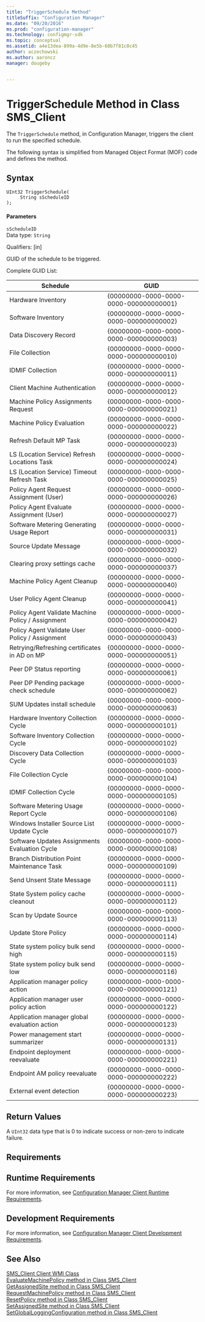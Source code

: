 ```yaml
---
title: "TriggerSchedule Method"
titleSuffix: "Configuration Manager"
ms.date: "09/20/2016"
ms.prod: "configuration-manager"
ms.technology: configmgr-sdk
ms.topic: conceptual
ms.assetid: a4e13dea-899a-4d9e-8e5b-60b7f81c0c45
author: aczechowski
ms.author: aaroncz
manager: dougeby


---
```

# TriggerSchedule Method in Class SMS_Client
The `TriggerSchedule` method, in Configuration Manager, triggers the client to run the specified schedule.  

 The following syntax is simplified from Managed Object Format (MOF) code and defines the method.  

## Syntax  

```  
UInt32 TriggerSchedule(  
     String sScheduleID  
);  
```  

#### Parameters  
 `sScheduleID`  
 Data type: `String`  

 Qualifiers: [in]  

 GUID of the schedule to be triggered.  

 Complete GUID List:  

|Schedule  |GUID  |
|---------|---------|
|Hardware Inventory|{00000000-0000-0000-0000-000000000001}|
|Software Inventory|{00000000-0000-0000-0000-000000000002}|
|Data Discovery Record|{00000000-0000-0000-0000-000000000003}|
|File Collection|{00000000-0000-0000-0000-000000000010}|
|IDMIF Collection|{00000000-0000-0000-0000-000000000011}|
|Client Machine Authentication|{00000000-0000-0000-0000-000000000012}|
|Machine Policy Assignments Request|{00000000-0000-0000-0000-000000000021}|
|Machine Policy Evaluation|{00000000-0000-0000-0000-000000000022}|
|Refresh Default MP Task|{00000000-0000-0000-0000-000000000023}|
|LS (Location Service) Refresh Locations Task|{00000000-0000-0000-0000-000000000024}|
|LS (Location Service) Timeout Refresh Task|{00000000-0000-0000-0000-000000000025}|
|Policy Agent Request Assignment (User)|{00000000-0000-0000-0000-000000000026}|
|Policy Agent Evaluate Assignment (User)|{00000000-0000-0000-0000-000000000027}|
|Software Metering Generating Usage Report|{00000000-0000-0000-0000-000000000031}|
|Source Update Message|{00000000-0000-0000-0000-000000000032}|
|Clearing proxy settings cache|{00000000-0000-0000-0000-000000000037}|
|Machine Policy Agent Cleanup|{00000000-0000-0000-0000-000000000040}|
|User Policy Agent Cleanup|{00000000-0000-0000-0000-000000000041}|
|Policy Agent Validate Machine Policy / Assignment|{00000000-0000-0000-0000-000000000042}|
|Policy Agent Validate User Policy / Assignment|{00000000-0000-0000-0000-000000000043}|
|Retrying/Refreshing certificates in AD on MP|{00000000-0000-0000-0000-000000000051}|
|Peer DP Status reporting|{00000000-0000-0000-0000-000000000061}|
|Peer DP Pending package check schedule|{00000000-0000-0000-0000-000000000062}|
|SUM Updates install schedule|{00000000-0000-0000-0000-000000000063}|
|Hardware Inventory Collection Cycle|{00000000-0000-0000-0000-000000000101}|
|Software Inventory Collection Cycle|{00000000-0000-0000-0000-000000000102}|
|Discovery Data Collection Cycle|{00000000-0000-0000-0000-000000000103}|
|File Collection Cycle|{00000000-0000-0000-0000-000000000104}|
|IDMIF Collection Cycle|{00000000-0000-0000-0000-000000000105}|
|Software Metering Usage Report Cycle|{00000000-0000-0000-0000-000000000106}|
|Windows Installer Source List Update Cycle|{00000000-0000-0000-0000-000000000107}|
|Software Updates Assignments Evaluation Cycle|{00000000-0000-0000-0000-000000000108}|
|Branch Distribution Point Maintenance Task|{00000000-0000-0000-0000-000000000109}|
|Send Unsent State Message|{00000000-0000-0000-0000-000000000111}|
|State System policy cache cleanout|{00000000-0000-0000-0000-000000000112}|
|Scan by Update Source|{00000000-0000-0000-0000-000000000113}|
|Update Store Policy|{00000000-0000-0000-0000-000000000114}|
|State system policy bulk send high|{00000000-0000-0000-0000-000000000115}|
|State system policy bulk send low|{00000000-0000-0000-0000-000000000116}|
|Application manager policy action|{00000000-0000-0000-0000-000000000121}|
|Application manager user policy action|{00000000-0000-0000-0000-000000000122}|
|Application manager global evaluation action|{00000000-0000-0000-0000-000000000123}|
|Power management start summarizer|{00000000-0000-0000-0000-000000000131}|
|Endpoint deployment reevaluate|{00000000-0000-0000-0000-000000000221}|
|Endpoint AM policy reevaluate|{00000000-0000-0000-0000-000000000222}|
|External event detection|{00000000-0000-0000-0000-000000000223}|


## Return Values  
 A `UInt32` data type that is 0 to indicate success or non-zero to indicate failure.  

## Requirements  

## Runtime Requirements  
 For more information, see [Configuration Manager Client Runtime Requirements](../../../../../develop/core/reqs/client-runtime-requirements.md).  

## Development Requirements  
 For more information, see [Configuration Manager Client Development Requirements](../../../../../develop/core/reqs/client-development-requirements.md).  

## See Also  
 [SMS_Client Client WMI Class](../../../../../develop/reference/core/clients/client-classes/sms_client-client-wmi-class.md)   
 [EvaluateMachinePolicy method in Class SMS_Client](../../../../../develop/reference/core/clients/client-classes/evaluatemachinepolicy-method-in-class-sms_client.md)   
 [GetAssignedSite method in Class SMS_Client](../../../../../develop/reference/core/clients/client-classes/getassignedsite-method-in-class-sms_client.md)   
 [RequestMachinePolicy method in Class SMS_Client](../../../../../develop/reference/core/clients/client-classes/requestmachinepolicy-method-in-class-sms_client.md)   
 [ResetPolicy method in Class SMS_Client](../../../../../develop/reference/core/clients/client-classes/resetpolicy-method-in-class-sms_client.md)   
 [SetAssignedSite method in Class SMS_Client](../../../../../develop/reference/core/clients/client-classes/setassignedsite-method-in-class-sms_client.md)   
 [SetGlobalLoggingConfiguration method in Class SMS_Client](../../../../../develop/reference/core/clients/client-classes/setgloballoggingconfiguration-method-in-class-sms_client.md)
